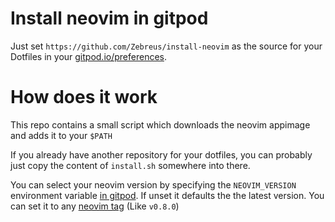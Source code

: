 # Install neovim in gitpod

Just set `https://github.com/Zebreus/install-neovim` as the source for your Dotfiles in your [gitpod.io/preferences](https://gitpod.io/preferences).

# How does it work

This repo contains a small script which downloads the neovim appimage and adds it to your `$PATH`

If you already have another repository for your dotfiles, you can probably just copy the content of `install.sh` somewhere into there.

You can select your neovim version by specifying the `NEOVIM_VERSION` environment variable [in gitpod](https://gitpod.io/variables). If unset it defaults the the latest version. You can set it to any [neovim tag](https://github.com/neovim/neovim/tags) (Like `v0.8.0`)
